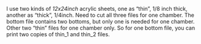 I use two kinds of _12x24inch_ acrylic sheets, one as “thin”, 1/8 inch thick, another as “thick”, 1/4inch. Need to cut all three files for one chamber. The bottom file contains two bottoms, but only one is needed for one chamber. Other two “thin” files for one chamber only. So for one bottom file, you can print two copies of thin_1 and thin_2 files. 